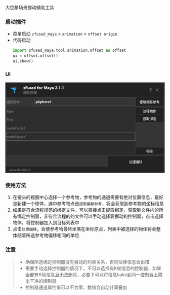 大位移场景挪动辅助工具

### 启动插件
- 菜单启动 
    `zfused_maya` > `animation` > `offset origin`
- 代码启动
    ```python
    import zfused_maya.tool.animation.offset as offset
    ui = offset.offset()
    ui.show()
    ```

### UI
![](../../images/animation/offset_origin.png
':size=35%')  

### 使用方法
1. 在镜头的视图中心选择一个参考物，参考物的通道需要有绝对位置信息，最好是新建一个球体，选中参考物点击`提取偏移参考`，将会获取到参考物的坐标信息
2. 如果是符合流程规范的绑定文件，可以直接点击提取绑定，获取到文件内的所有绑定控制器，非符合流程的的文件可以手动选择要挪动的控制器，点击选择物体，将控制器加入到目标列表中
3. 点击`处理偏移`，会使参考物最终坐落在坐标原点，列表中被选择的物体将会整体随着所选参考物偏移相同的单位

### 注意
> + 确保所选绑定控制器没有被动的约束关系，否则位移信息会出错  
> + 需要手动选择控制器的情况下，不可以选择有K帧信息的控制器，如果全都有K帧信息且无法删除，必要下可以将信息bake到同一控制器上腾出干净的控制器
> + 控制器通道属性值可以不为零，数值会自动计算叠加